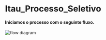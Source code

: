 # Itau_Processo_Seletivo

#### Iniciamos o processo com o seguinte fluxo.

<image alt="flow diagram" src="Fluxos atuais.png" />
